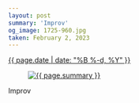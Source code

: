 ```yaml
---
layout: post
summary: 'Improv'
og_image: 1725-960.jpg
taken: February 2, 2023
---
```


<div class="post">
 <time>
  <a href="/1725">
   {{ page.date | date: "%B %-d, %Y" }}
  </a>
 </time>
 <a href="/1725">
  <figure data-taken="2/2/2023">
   <img alt="{{ page.summary }}" sizes="(min-width: 700px) 50vw, calc(100vw - 2rem)" src="{{ site.assets_url }}/1725-480.jpg" srcset="{{ site.assets_url }}/1725-240.jpg 240w, {{ site.assets_url }}/1725-480.jpg 480w, {{ site.assets_url }}/1725-720.jpg 720w, {{ site.assets_url }}/1725-960.jpg 960w"/>
  </figure>
 </a>
 <span>
  Improv
 </span>
</div>
